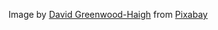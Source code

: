 Image by <a href="https://pixabay.com/users/5671698-5671698/?utm_source=link-attribution&amp;utm_medium=referral&amp;utm_campaign=image&amp;utm_content=4213716">David Greenwood-Haigh</a> from <a href="https://pixabay.com//?utm_source=link-attribution&amp;utm_medium=referral&amp;utm_campaign=image&amp;utm_content=4213716">Pixabay</a>
